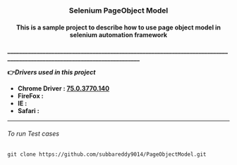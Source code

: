 <h3 align="center">Selenium PageObject Model</h3>
<h4 align="center">This is a sample project to describe how to use page object model in selenium automation framework<h4/>
________________________________________________________________________________________________________________________

👉***Drivers used in this project***
* Chrome Driver : [75.0.3770.140](http://chromedriver.chromium.org/)
* FireFox       : 
* IE            :
* Safari        :
________________________________________________________________________________________________________________________

###### *To run Test cases*
```
git clone https://github.com/subbareddy9014/PageObjectModel.git
```